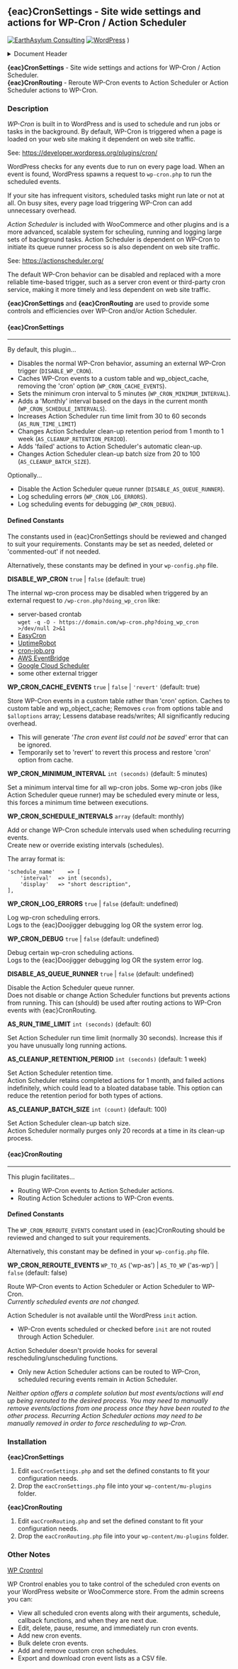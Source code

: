 ## {eac}CronSettings - Site wide settings and actions for WP-Cron / Action Scheduler  
[![EarthAsylum Consulting](https://img.shields.io/badge/EarthAsylum-Consulting-0?&labelColor=6e9882&color=707070)](https://earthasylum.com/)
[![WordPress](https://img.shields.io/badge/WordPress-Plugins-grey?logo=wordpress&labelColor=blue)](https://wordpress.org/plugins/search/EarthAsylum/)
)

<details><summary>Document Header</summary>

Plugin URI:             https://github.com/EarthAsylum/eacCronSettings  
Author:                 [EarthAsylum Consulting](https://www.earthasylum.com)  
Stable tag:             1.7.0  
Last Updated:           03-Jun-2025  
Requires at least:      5.8  
Tested up to:           6.8  
Requires PHP:           8.1  
Contributors:           [earthasylum](https://github.com/earthasylum),[kevinburkholder](https://profiles.wordpress.org/kevinburkholder)  
License:				GPLv3 or later  
License URI:			https://www.gnu.org/licenses/gpl.html  
GitHub URI:             https://github.com/EarthAsylum/eacCronSettings  

</details>

**{eac}CronSettings** - Site wide settings and actions for WP-Cron / Action Scheduler.  
**{eac}CronRouting** - Reroute WP-Cron events to Action Scheduler or Action Scheduler actions to WP-Cron.

### Description

*WP-Cron* is built in to WordPress and is used to schedule and run jobs or tasks in the background.
By default, WP-Cron is triggered when a page is loaded on your web site making it dependent on web site traffic.

See: https://developer.wordpress.org/plugins/cron/

WordPress checks for any events due to run on every page load. When an event is found, WordPress spawns a request to `wp-cron.php` to run the scheduled events.

If your site has infrequent visitors, scheduled tasks might run late or not at all. On busy sites, every page load triggering WP-Cron can add unnecessary overhead.

*Action Scheduler* is included with WooCommerce and other plugins and is a more advanced, scalable system for scheuling,
running and logging large sets of background tasks. Action Scheduler is dependent on WP-Cron to initiate its
queue runner process so is also dependent on web site traffic.

See: https://actionscheduler.org/

The default WP-Cron behavior can be disabled and replaced with a more reliable time-based trigger, such as a server
cron event or third-party cron service, making it more timely and less dependent on web site traffic.

**{eac}CronSettings** and **{eac}CronRouting** are used to provide some controls and efficiencies over WP-Cron and/or Action Scheduler.


#### {eac}CronSettings
- - -

By default, this plugin...

- Disables the normal WP-Cron behavior, assuming an external WP-Cron trigger (`DISABLE_WP_CRON`).
- Caches WP-Cron events to a custom table and wp_object_cache, removing the 'cron' option (`WP_CRON_CACHE_EVENTS`).
- Sets the minimum cron interval to 5 minutes (`WP_CRON_MINIMUM_INTERVAL`).
- Adds a 'Monthly' interval based on the days in the current month (`WP_CRON_SCHEDULE_INTERVALS`).
- Increases Action Scheduler run time limit from 30 to 60 seconds (`AS_RUN_TIME_LIMIT`)
- Changes Action Scheduler clean-up retention period from 1 month to 1 week (`AS_CLEANUP_RETENTION_PERIOD`).
- Adds 'failed' actions to Action Scheduler's automatic clean-up.
- Changes Action Scheduler clean-up batch size from 20 to 100 (`AS_CLEANUP_BATCH_SIZE`).

Optionally...

- Disable the Action Scheduler queue runner (`DISABLE_AS_QUEUE_RUNNER`).
- Log scheduling errors (`WP_CRON_LOG_ERRORS`).
- Log scheduling events for debugging (`WP_CRON_DEBUG`).

#### Defined Constants

The constants used in {eac}CronSettings should be reviewed and changed to suit your requirements. Constants may be set as needed, deleted or 'commented-out' if not needed.

Alternatively, these constants may be defined in your `wp-config.php` file.

**DISABLE_WP_CRON**
`true` | `false` (default: true)

The internal wp-cron process may be disabled when triggered by an external request to `/wp-cron.php?doing_wp_cron` like:
 
- server-based crontab  
    `wget -q -O - https://domain.com/wp-cron.php?doing_wp_cron >/dev/null 2>&1`
- [EasyCron](https://www.easycron.com)
- [UptimeRobot](https://www.uptimerobot.com/)
- [cron-job.org](https://cron-job.org/)
- [AWS EventBridge](https://aws.amazon.com/eventbridge/)
- [Google Cloud Scheduler](https://cloud.google.com/scheduler/)
- some other external trigger

**WP_CRON_CACHE_EVENTS**
`true` | `false` | `'revert'` (default: true)

Store WP-Cron events in a custom table rather than 'cron' option. Caches to custom table and wp_object_cache; Removes `cron` from options table and `$alloptions` array; Lessens database reads/writes; All significantly reducing overhead.
* This will generate *'The cron event list could not be saved'* error that can be ignored.
* Temporarily set to 'revert' to revert this process and restore 'cron' option from cache.

**WP_CRON_MINIMUM_INTERVAL** 
`int (seconds)` (default: 5 minutes)

Set a minimum interval time for all wp-cron jobs.
Some wp-cron jobs (like Action Scheduler queue runner) may be scheduled every minute or less, this forces a minimum time between executions.

**WP_CRON_SCHEDULE_INTERVALS**
`array` (default: monthly)

Add or change WP-Cron schedule intervals used when scheduling recurring events.  
Create new or override existing intervals (schedules).

The array format is:

    'schedule_name'    => [
        'interval'  => int (seconds),
        'display'   => "short description",
    ],

**WP_CRON_LOG_ERRORS**
`true` | `false` (default: undefined)

Log wp-cron scheduling errors.  
Logs to the {eac}Doojigger debugging log OR the system error log.

**WP_CRON_DEBUG**
`true` | `false` (default: undefined)

Debug certain wp-cron scheduling actions.  
Logs to the {eac}Doojigger debugging log OR the system error log.

**DISABLE_AS_QUEUE_RUNNER**
`true` | `false` (default: undefined)

Disable the Action Scheduler queue runner.  
Does not disable or change Action Scheduler functions but prevents actions from running. This can (should) be used after routing actions to WP-Cron events with {eac}CronRouting.

**AS_RUN_TIME_LIMIT**
`int (seconds)` (default: 60)

Set Action Scheduler run time limit (normally 30 seconds). Increase this if you have unusually long running actions.

**AS_CLEANUP_RETENTION_PERIOD**
`int (seconds)` (default: 1 week)

Set Action Scheduler retention time.  
Action Scheduler retains completed actions for 1 month, and failed actions indefinitely, which could lead to a bloated database table. This option can reduce the retention period for both types of actions.

**AS_CLEANUP_BATCH_SIZE**
`int (count)` (default: 100)

Set Action Scheduler clean-up batch size.  
Action Scheduler normally purges only 20 records at a time in its clean-up process.

#### {eac}CronRouting
- - -

This plugin facilitates...

- Routing WP-Cron events to Action Scheduler actions.
- Routing Action Scheduler actions to WP-Cron events.

#### Defined Constants

The `WP_CRON_REROUTE_EVENTS` constant used in {eac}CronRouting should be reviewed and changed to suit your requirements. 

Alternatively, this constant may be defined in your `wp-config.php` file.

**WP_CRON_REROUTE_EVENTS**
`WP_TO_AS` ('wp-as') | `AS_TO_WP` ('as-wp') | `false` (default: false)

Route WP-Cron events to Action Scheduler or Action Scheduler to WP-Cron.  
*Currently scheduled events are not changed.*

Action Scheduler is not available until the WordPress `init` action.
* WP-Cron events scheduled or checked before `init` are not routed through Action Scheduler.  

Action Scheduler doesn't provide hooks for several rescheduling/unscheduling functions.
* Only new Action Scheduler actions can be routed to WP-Cron, scheduled recuring events remain in Action Scheduler.  

*Neither option offers a complete solution but most events/actions will end up being rerouted to the desired process. You may need to manually remove events/actions from one process once they have been routed to the other process. Recurring Action Scheduler actions may need to be manually removed in order to force rescheduling to wp-Cron.*


### Installation

**{eac}CronSettings**
1. Edit `eacCronSettings.php` and set the defined constants to fit your configuration needs.
2. Drop the `eacCronSettings.php` file into your `wp-content/mu-plugins` folder.

**{eac}CronRouting**
1. Edit `eacCronRouting.php` and set the defined constant to fit your configuration needs.
2. Drop the `eacCronRouting.php` file into your `wp-content/mu-plugins` folder.


### Other Notes

[WP Crontrol](https://wordpress.org/plugins/wp-crontrol/)

WP Crontrol enables you to take control of the scheduled cron events on your WordPress website or WooCommerce store. From the admin screens you can:

- View all scheduled cron events along with their arguments, schedule, callback functions, and when they are next due.
- Edit, delete, pause, resume, and immediately run cron events.
- Add new cron events.
- Bulk delete cron events.
- Add and remove custom cron schedules.
- Export and download cron event lists as a CSV file.
